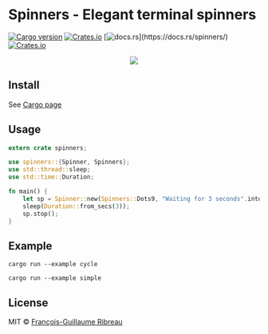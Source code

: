 # Spinners - Elegant terminal spinners

<!--[![Travis](https://img.shields.io/travis/rust-lang/rust.svg)](https://travis-ci.org/FGRibreau/spinners) [![codecov](https://codecov.io/gh/FGRibreau/spinners/branch/master/graph/badge.svg)](https://codecov.io/gh/FGRibreau/spinners) -->
[![Cargo version](https://img.shields.io/crates/v/spinners.svg)](https://crates.io/crates/spinners) [![Crates.io](https://img.shields.io/crates/l/spinners.svg)](https://crates.io/crates/spinners) [![docs.rs](https://img.shields.io/badge/docs.rs-👌-4EC329.svg?)](https://docs.rs/spinners/) [![Crates.io](https://img.shields.io/crates/d/spinners.svg)](https://crates.io/crates/spinners)

<p align="center"><img src="https://media.giphy.com/media/3oxHQyZfOJjlL3bhRK/giphy.gif"></p>

## Install

See [Cargo page](https://crates.io/crates/spinners)

## Usage

```rust
extern crate spinners;

use spinners::{Spinner, Spinners};
use std::thread::sleep;
use std::time::Duration;

fn main() {
    let sp = Spinner::new(Spinners::Dots9, "Waiting for 3 seconds".into());
    sleep(Duration::from_secs(3));
    sp.stop();
}
```

## Example

```shell
cargo run --example cycle
```

```shell
cargo run --example simple
```

## License

MIT © [François-Guillaume Ribreau](https://fgribreau.com)
